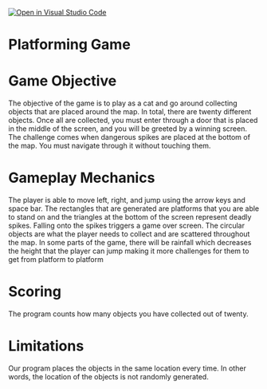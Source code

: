 [![Open in Visual Studio Code](https://classroom.github.com/assets/open-in-vscode-f059dc9a6f8d3a56e377f745f24479a46679e63a5d9fe6f495e02850cd0d8118.svg)](https://classroom.github.com/online_ide?assignment_repo_id=6696027&assignment_repo_type=AssignmentRepo)
# Platforming Game

# Game Objective

The objective of the game is to play as a cat and go around collecting objects that are placed around the map. In total, there are twenty different objects. Once all are collected, you must enter through a door that is placed in the middle of the screen, and you will be greeted by a winning screen. The challenge comes when dangerous spikes are placed at the bottom of the map. You must navigate through it without touching them.

# Gameplay Mechanics

The player is able to move left, right, and jump using the arrow keys and space bar. The rectangles that are generated are platforms that you are able to stand on and the triangles at the bottom of the screen represent deadly spikes. Falling onto the spikes triggers a game over screen. The circular objects are what the player needs to collect and are scattered throughout the map. In some parts of the game, there will be rainfall which decreases the height that the player can jump making it more challenges for them to get from platform to platform

# Scoring

The program counts how many objects you have collected out of twenty. 

# Limitations

Our program places the objects in the same location every time. In other words, the location of the objects is not randomly generated.
